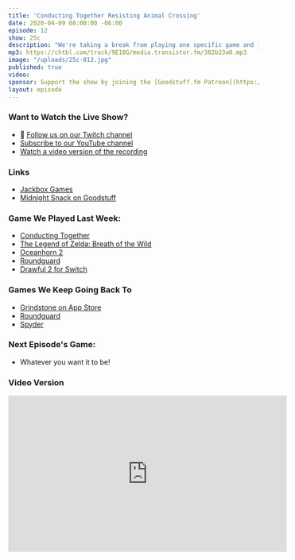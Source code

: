 ```yaml
---
title: 'Conducting Together Resisting Animal Crossing'
date: 2020-04-09 08:00:00 -06:00
episode: 12
show: 25c
description: "We're taking a break from playing one specific game and just talking about the games we're playing as we isolate in home with kids and family. And definitely not buying Animal Crossing."
mp3: https://chtbl.com/track/9E18G/media.transistor.fm/382b23a0.mp3
image: "/uploads/25c-012.jpg"
published: true
video:
sponsor: Support the show by joining the [Goodstuff.fm Patreon](https://www.patreon.com/goodstuff)
layout: episode
---
```


### Want to Watch the Live Show?

* 💙 [Follow us on our Twitch channel](https://goodstuff.fm/twitch/)
* [Subscribe to our YouTube channel](https://www.youtube.com/user/goodstuffdotfm?sub_confirmation=1)
* [Watch a video version of the recording](https://www.youtube.com/watch?v=qMrQjdKYTjU)

### Links

* [Jackbox Games](https://www.jackboxgames.com/)
* [Midnight Snack on Goodstuff](https://goodstuff.fm/midnightsnack/)

### Game We Played Last Week:

* [Conducting Together](https://www.nintendo.com/games/detail/conduct-together-switch/)
* [The Legend of Zelda: Breath of the Wild](https://www.nintendo.com/games/detail/the-legend-of-zelda-breath-of-the-wild-switch/)
* [Oceanhorn 2](https://apps.apple.com/us/app/oceanhorn-2/id1141837408)
* [Roundguard](https://apps.apple.com/us/app/roundguard/id1484566760)
* [Drawful 2 for Switch](https://www.nintendo.com/games/detail/drawful-2-switch/)

### Games We Keep Going Back To

* [Grindstone on App Store](https://apps.apple.com/us/app/grindstone/id1357426636?itscg=30800&itsct=grindstone)
* [Roundguard](https://apps.apple.com/us/app/roundguard/id1489068221?mt=12)
* [Spyder](https://apps.apple.com/us/app/spyder/id1443839718)

### Next Episode's Game:

* Whatever you want it to be!

### Video Version

<iframe width="560" height="315" src="https://www.youtube-nocookie.com/embed/qMrQjdKYTjU" frameborder="0" allow="accelerometer; autoplay; encrypted-media; gyroscope; picture-in-picture" allowfullscreen></iframe>